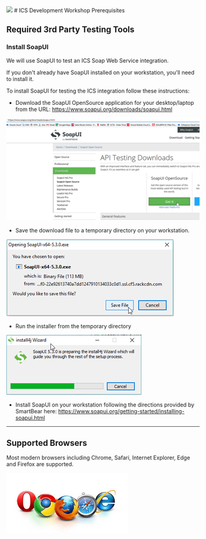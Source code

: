 <img class="float-right" src="https://oracle.github.io/learning-library/workshops/common-content/images/touch-the-cloud/ttc-logo.png" width="200">
# ICS Development Workshop Prerequisites

## Required 3rd Party Testing Tools

### Install SoapUI

We will use SoapUI to test an ICS Soap Web Service integration.

If you don't already have SoapUI installed on your workstation, you'll need to install it.

To install SoapUI for testing the ICS integration follow these instructions:

- Download the SoapUI OpenSource application for your desktop/laptop from the URL: <https://www.soapui.org/downloads/soapui.html>

![](images/studentguide/image001.png)

- Save the download file to a temporary directory on your workstation.

![](images/studentguide/image002.png)

- Run the installer from the temporary directory

![](images/studentguide/image003.png)

- Install SoapUI on your workstation following the directions provided by SmartBear here: <https://www.soapui.org/getting-started/installing-soapui.html> 

---


## Supported Browsers

Most modern browsers including Chrome, Safari, Internet Explorer, Edge and Firefox are supported.

![](images/browsers.jpeg)
